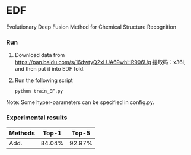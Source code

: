 # EDF
Evolutionary Deep Fusion Method for Chemical Structure Recognition

### Run

1. Download data from https://pan.baidu.com/s/16dwtyQ2xLUA69whHR906Ug 提取码：x36i,
and then put it into EDF fold.
2. Run the following script

    ```python train_EF.py```

Note: Some hyper-parameters can be specified in config.py.


### Experimental results

|Methods  |Top-1 |Top-5 |
|----|----|----|
|Add.| 84.04%| 92.97%|

